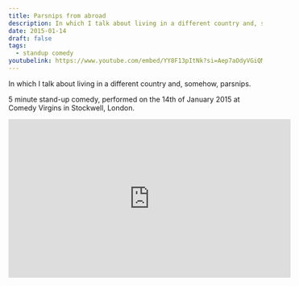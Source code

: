 ```yaml
---
title: Parsnips from abroad
description: In which I talk about living in a different country and, somehow, parsnips.
date: 2015-01-14
draft: false
tags:
  - standup comedy
youtubelink: https://www.youtube.com/embed/YY8F13pItNk?si=Aep7aOdyVGiQMfO5
---
```


In which I talk about living in a different country and, somehow, parsnips.

5 minute stand-up comedy, performed on the 14th of January 2015 at Comedy Virgins in Stockwell, London.

<iframe width="560" height="315" src="https://www.youtube.com/embed/YY8F13pItNk?si=Aep7aOdyVGiQMfO5" title="YouTube video player" frameborder="0" allow="accelerometer; autoplay; clipboard-write; encrypted-media; gyroscope; picture-in-picture; web-share" allowfullscreen></iframe>
